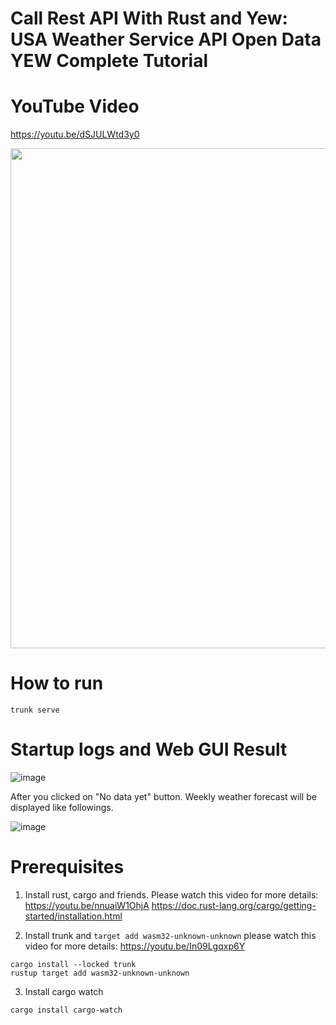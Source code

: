 
# Call Rest API With Rust and Yew: USA Weather Service API Open Data YEW Complete Tutorial

# YouTube Video
https://youtu.be/dSJULWtd3y0


<p align="center">
  <img src="https://user-images.githubusercontent.com/1176339/179649844-c1d88089-9fe1-4fe7-8b98-bf01fa35e1b0.png" width="800"/>
</p>


# How to run
```
trunk serve
```

# Startup logs and Web GUI Result
![image](https://user-images.githubusercontent.com/378638/183252381-fbcc9e31-37cb-4f30-ad55-db2c623ed44f.png)

After you clicked on "No data yet" button. Weekly weather forecast will be displayed like followings.

![image](https://user-images.githubusercontent.com/378638/183252251-5f120b68-7549-4245-8bfb-6a8f64210e83.png)

# Prerequisites

1. Install rust, cargo and friends. Please watch this video for more details: https://youtu.be/nnuaiW1OhjA
https://doc.rust-lang.org/cargo/getting-started/installation.html

2. Install trunk and `target add wasm32-unknown-unknown` please watch this video for more details: https://youtu.be/In09Lgqxp6Y
```
cargo install --locked trunk
rustup target add wasm32-unknown-unknown
```

3. Install cargo watch 
```
cargo install cargo-watch
```
